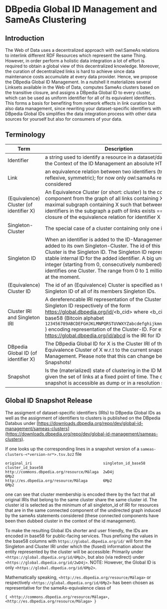 # DBpedia Global ID Management and SameAs Clustering
## Introduction
The Web of Data uses a decentralized approach with owl:SameAs relations to interlink different RDF Resources  which represent the same Thing. However, in order perform a holistic data integration a lot of effort is required to obtain a global view of this decentralized knowledge. Moreover, the curation of decentralized links is hard to achieve since data maintenance costs accumulate at every data provider. 
Hence, we propose the DBpedia Global ID Management. In a nutshell it materializes several Linksets available in the Web of Data, computes SameAs clusters based on the transitive closure, and assigns a DBpedia Global ID to every cluster, which can be used as uniform identifier for all of its equivalent identifiers. This forms a basis for benefiting from network effects in link curation but also data management, since rewriting your dataset-specific identifiers with DBpedia Global IDs simplifies the data integration process with other data sources for yourself but also for consumers of your data.
## Terminology

| Term                                    	| Description                                                                                                                                                                                                                                                                                                                                                                               	|
|-----------------------------------------	|-------------------------------------------------------------------------------------------------------------------------------------------------------------------------------------------------------------------------------------------------------------------------------------------------------------------------------------------------------------------------------------------	|
| Identifier                              	| a string used to identify a resource in a dataset/database, in the Context of the ID Management an absolute HTTP(S) IRI                                                                                                                                                                                                                                                                   	|
| Link                                    	| an equivalence relation between two identifiers (transitive, reflexive, symmetric); for now only owl:sameAs relations are considered                                                                                                                                                                                                                                                      	|
| (Equivalence) Cluster (of identifier X) 	| An Equivalence Cluster (or short: cluster) Is the connected component from the graph of all links containing X == a maximal subgraph containing X such that between all identifiers in the subgraph a path of links exists == transitive closure of the equivalence relation for identifier X                                                                                             	|
| Singleton-Cluster                       	| The special case of a cluster containing only one identifier.                                                                                                                                                                                                                                                                                                                             	|
| Singleton ID                            	| When an identifier is added to the ID-Management it is first added to its own Singleton-Cluster. The id of this Singleton-Cluster is the Singleton ID. The Singleton ID represents a stable internal ID for the added identifier. A big unsigned integer (starting from 0, consecutively numbered) which identifies one Cluster. The range from 0 to 1 million is reserved at the moment. 	|
| (Equivalence) Cluster ID                	| The id of an (Equivalence) Cluster is specified as the lowest Singleton ID of all of its members Singleton IDs.                                                                                                                                                                                                                                                                           	|
| Cluster IRI and Singleton IRI           	| A dereferencable IRI representation of the Cluster ID and Singleton ID respectively of the form https://global.dbpedia.org/id/<b_cid> where <b_cid> is the base58 (Bitcoin alphabet `123456789ABCDEFGHJKLMNPQRSTUVWXYZabcdefghijkmnopqrstuvwxyz` ) encoding representation of the Cluster-ID. For example https://global.dbpedia.org/id/abcd is the IRI for ID 6555138                                                                                  	|
| DBpedia Global ID (of identifier X)     	| The DBpedia Global ID for X is the Cluster IRI of the Equivalence Cluster of X w.r.t to the current snapshot of the ID Management. Please note that this can change between two Snapshots!                                                                                                                                                                                                	|
| Snapshot                                	| Is the (materialized) state of clustering in the ID Management given the set of links at a fixed point of time. The current snapshot is accessible as dump or in a resolution service                                                                                                                                                                                                     	|

## Global ID Snapshot Release
The assigment of dataset-specific identifiers (IRIs) to  DBpedia Global IDs as well as the assignment of identifiers to clusters is published on the DBpedia Databus under [https://downloads.dbpedia.org/repo/dev/global-id-management/sameas-clusters](https://downloads.dbpedia.org/repo/dev/global-id-management/sameas-clusters).

If one looks up the corresponding lines in a snapshot version of a `sameas-clusters-<*version-nr*>.tsv.bz2` file

```
original_iri                                singleton_id_base58     cluster_id_base58
http://commons.dbpedia.org/resource/Málaga  2wD4j                   6Mp2
http://es.dbpedia.org/resource/Málaga       6Mp2                    6Mp2
```

one can see that cluster membership is encoded there by the fact that all original IRIs that belong to the same cluster share the same cluster id. The cluster id is selected as the minimum of all singleton_id of IRI for resources that are in the same connected component of the undirected graph induced by the sameAs statements considered (these connected components have been then dubbed cluster in the context of the id management).

To make the resulting Global IDs shorter and user friendly, the IDs are encoded in base58 for public-facing services. Thus prefixing the values in the base58 columns with `https://global.dbpedia.org/id/` will form the Singleton and Cluster IRI under which the (fused) information about the entity represented by the cluster will be accessible: Primarily under `<https://global.dbpedia.org/id/6Mp2>`, but also (via redirect) under `<https://global.dbpedia.org/id/2wD4j>`. NOTE: However, the Global ID is only `<https://global.dbpedia.org/id/6Mp2>`.

Mathematically speaking, `<http://es.dbpedia.org/resource/Málaga>` or respectively `<https://global.dbpedia.org/id/6Mp2>` has been chosen as representative for the sameAs-equivalence class of
```
{ <http://commons.dbpedia.org/resource/Málaga>, <http://es.dbpedia.org/resource/Málaga> }
```
